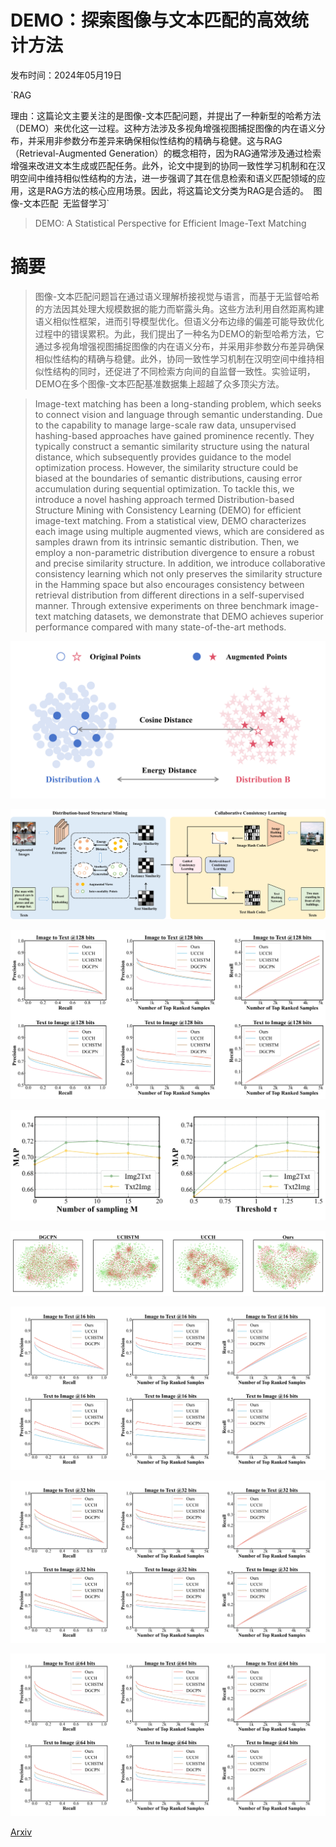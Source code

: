 # DEMO：探索图像与文本匹配的高效统计方法

发布时间：2024年05月19日

`RAG

理由：这篇论文主要关注的是图像-文本匹配问题，并提出了一种新型的哈希方法（DEMO）来优化这一过程。这种方法涉及多视角增强视图捕捉图像的内在语义分布，并采用非参数分布差异来确保相似性结构的精确与稳健。这与RAG（Retrieval-Augmented Generation）的概念相符，因为RAG通常涉及通过检索增强来改进文本生成或匹配任务。此外，论文中提到的协同一致性学习机制和在汉明空间中维持相似性结构的方法，进一步强调了其在信息检索和语义匹配领域的应用，这是RAG方法的核心应用场景。因此，将这篇论文分类为RAG是合适的。` `图像-文本匹配` `无监督学习`

> DEMO: A Statistical Perspective for Efficient Image-Text Matching

# 摘要

> 图像-文本匹配问题旨在通过语义理解桥接视觉与语言，而基于无监督哈希的方法因其处理大规模数据的能力而崭露头角。这些方法利用自然距离构建语义相似性框架，进而引导模型优化。但语义分布边缘的偏差可能导致优化过程中的错误累积。为此，我们提出了一种名为DEMO的新型哈希方法，它通过多视角增强视图捕捉图像的内在语义分布，并采用非参数分布差异确保相似性结构的精确与稳健。此外，协同一致性学习机制在汉明空间中维持相似性结构的同时，还促进了不同检索方向间的自监督一致性。实验证明，DEMO在多个图像-文本匹配基准数据集上超越了众多顶尖方法。

> Image-text matching has been a long-standing problem, which seeks to connect vision and language through semantic understanding. Due to the capability to manage large-scale raw data, unsupervised hashing-based approaches have gained prominence recently. They typically construct a semantic similarity structure using the natural distance, which subsequently provides guidance to the model optimization process. However, the similarity structure could be biased at the boundaries of semantic distributions, causing error accumulation during sequential optimization. To tackle this, we introduce a novel hashing approach termed Distribution-based Structure Mining with Consistency Learning (DEMO) for efficient image-text matching. From a statistical view, DEMO characterizes each image using multiple augmented views, which are considered as samples drawn from its intrinsic semantic distribution. Then, we employ a non-parametric distribution divergence to ensure a robust and precise similarity structure. In addition, we introduce collaborative consistency learning which not only preserves the similarity structure in the Hamming space but also encourages consistency between retrieval distribution from different directions in a self-supervised manner. Through extensive experiments on three benchmark image-text matching datasets, we demonstrate that DEMO achieves superior performance compared with many state-of-the-art methods.

![DEMO：探索图像与文本匹配的高效统计方法](../../../paper_images/2405.11496/x1.png)

![DEMO：探索图像与文本匹配的高效统计方法](../../../paper_images/2405.11496/x2.png)

![DEMO：探索图像与文本匹配的高效统计方法](../../../paper_images/2405.11496/x3.png)

![DEMO：探索图像与文本匹配的高效统计方法](../../../paper_images/2405.11496/x4.png)

![DEMO：探索图像与文本匹配的高效统计方法](../../../paper_images/2405.11496/x5.png)

![DEMO：探索图像与文本匹配的高效统计方法](../../../paper_images/2405.11496/x6.png)

![DEMO：探索图像与文本匹配的高效统计方法](../../../paper_images/2405.11496/x7.png)

![DEMO：探索图像与文本匹配的高效统计方法](../../../paper_images/2405.11496/x8.png)

[Arxiv](https://arxiv.org/abs/2405.11496)